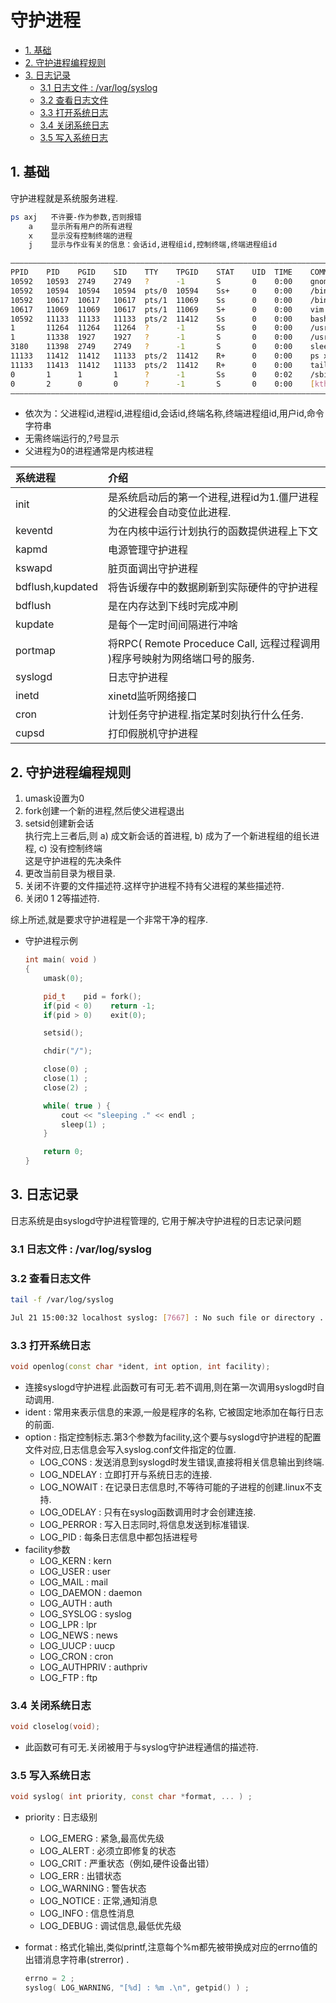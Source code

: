 # 守护进程

- [1. 基础](#1-基础)
- [2. 守护进程编程规则](#2-守护进程编程规则)
- [3. 日志记录](#3-日志记录)
  - [3.1 日志文件 : /var/log/syslog](#31-日志文件--varlogsyslog)
  - [3.2 查看日志文件](#32-查看日志文件)
  - [3.3  打开系统日志](#33--打开系统日志)
  - [3.4 关闭系统日志](#34-关闭系统日志)
  - [3.5 写入系统日志](#35-写入系统日志)

## 1. 基础

守护进程就是系统服务进程.

```bash
ps axj   不许要-作为参数,否则报错
    a    显示所有用户的所有进程
    x    显示没有控制终端的进程
    j    显示与作业有关的信息：会话id,进程组id,控制终端,终端进程组id
```

```bash
——————————————————————————————————————————————————————————————————————————————————————————————
PPID    PID    PGID    SID    TTY    TPGID    STAT    UID  TIME    COMMAND
10592   10593  2749    2749   ?      -1       S       0    0:00    gnome-pty-helper
10592   10594  10594   10594  pts/0  10594    Ss+     0    0:00    /bin/bash
10592   10617  10617   10617  pts/1  11069    Ss      0    0:00    /bin/bash
10617   11069  11069   10617  pts/1  11069    S+      0    0:00    vim apue.cpp
10592   11133  11133   11133  pts/2  11412    Ss      0    0:00    bash
1       11264  11264   11264  ?      -1       Ss      0    0:00    /usr/sbin/anacron -s
1       11338  1927    1927   ?      -1       S       0    0:00    /usr/sbin/packagekitd
3180    11398  2749    2749   ?      -1       S       0    0:00    sleep 50
11133   11412  11412   11133  pts/2  11412    R+      0    0:00    ps xj
11133   11413  11412   11133  pts/2  11412    R+      0    0:00    tail
0       1      1       1      ?      -1       Ss      0    0:02    /sbin/init
0       2      0       0      ?      -1       S       0    0:00    [kthreadd]
——————————————————————————————————————————————————————————————————————————————————————————————
```

- 依次为：父进程id,进程id,进程组id,会话id,终端名称,终端进程组id,用户id,命令字符串
- 无需终端运行的,?号显示
- 父进程为0的进程通常是内核进程

系统进程 | 介绍
:--- | :---
init | 是系统启动后的第一个进程,进程id为1.僵尸进程的父进程会自动变位此进程.
keventd | 为在内核中运行计划执行的函数提供进程上下文
kapmd | 电源管理守护进程
kswapd | 脏页面调出守护进程
bdflush,kupdated | 将告诉缓存中的数据刷新到实际硬件的守护进程
bdflush | 是在内存达到下线时完成冲刷
kupdate | 是每个一定时间间隔进行冲啥
portmap | 将RPC( Remote Proceduce Call, 远程过程调用 )程序号映射为网络端口号的服务.
syslogd | 日志守护进程
inetd | xinetd监听网络接口
cron | 计划任务守护进程.指定某时刻执行什么任务.
cupsd | 打印假脱机守护进程

## 2. 守护进程编程规则

1. umask设置为0
2. fork创建一个新的进程,然后使父进程退出
3. setsid创建新会话  
  执行完上三者后,则 a) 成文新会话的首进程, b) 成为了一个新进程组的组长进程, c) 没有控制终端  
  这是守护进程的先决条件
4. 更改当前目录为根目录.
5. 关闭不许要的文件描述符.这样守护进程不持有父进程的某些描述符.
6. 关闭0 1 2等描述符.

综上所述,就是要求守护进程是一个非常干净的程序.

- 守护进程示例

  ```cpp
  int main( void )
  {
      umask(0);

      pid_t    pid = fork();
      if(pid < 0)    return -1;
      if(pid > 0)    exit(0);

      setsid();

      chdir("/");

      close(0) ;
      close(1) ;
      close(2) ;

      while( true ) {
          cout << "sleeping ." << endl ;
          sleep(1) ;
      }

      return 0;
  }
  ```

## 3. 日志记录

日志系统是由syslogd守护进程管理的, 它用于解决守护进程的日志记录问题

### 3.1 日志文件 : /var/log/syslog

### 3.2 查看日志文件

  ```bash
  tail -f /var/log/syslog

  Jul 21 15:00:32 localhost syslog: [7667] : No such file or directory .
  ```

### 3.3  打开系统日志

  ```cpp
  void openlog(const char *ident, int option, int facility);
  ```

- 连接syslogd守护进程.此函数可有可无.若不调用,则在第一次调用syslogd时自动调用.
- ident : 常用来表示信息的来源,一般是程序的名称, 它被固定地添加在每行日志的前面.
- option : 指定控制标志.第3个参数为facility,这个要与syslogd守护进程的配置文件对应,日志信息会写入syslog.conf文件指定的位置.
  - LOG_CONS : 发送消息到syslogd时发生错误,直接将相关信息输出到终端.
  - LOG_NDELAY : 立即打开与系统日志的连接.
  - LOG_NOWAIT : 在记录日志信息时,不等待可能的子进程的创建.linux不支持.
  - LOG_ODELAY : 只有在syslog函数调用时才会创建连接.
  - LOG_PERROR : 写入日志同时,将信息发送到标准错误.
  - LOG_PID : 每条日志信息中都包括进程号
- facility参数
  - LOG_KERN : kern
  - LOG_USER : user
  - LOG_MAIL : mail
  - LOG_DAEMON : daemon
  - LOG_AUTH : auth
  - LOG_SYSLOG : syslog
  - LOG_LPR : lpr
  - LOG_NEWS : news
  - LOG_UUCP : uucp
  - LOG_CRON : cron
  - LOG_AUTHPRIV : authpriv
  - LOG_FTP : ftp

### 3.4 关闭系统日志

  ```cpp
  void closelog(void);
  ```

- 此函数可有可无.关闭被用于与syslog守护进程通信的描述符.

### 3.5 写入系统日志

  ```cpp
  void syslog( int priority, const char *format, ... ) ;
  ```

- priority : 日志级别
  - LOG_EMERG : 紧急,最高优先级
  - LOG_ALERT : 必须立即修复的状态
  - LOG_CRIT : 严重状态（例如,硬件设备出错）
  - LOG_ERR : 出错状态
  - LOG_WARNING : 警告状态
  - LOG_NOTICE : 正常,通知消息
  - LOG_INFO : 信息性消息
  - LOG_DEBUG : 调试信息,最低优先级
- format : 格式化输出,类似printf,注意每个%m都先被带换成对应的errno值的出错消息字符串(strerror) .

  ```cpp
  errno = 2 ;
  syslog( LOG_WARNING, "[%d] : %m .\n", getpid() ) ;
  ```
